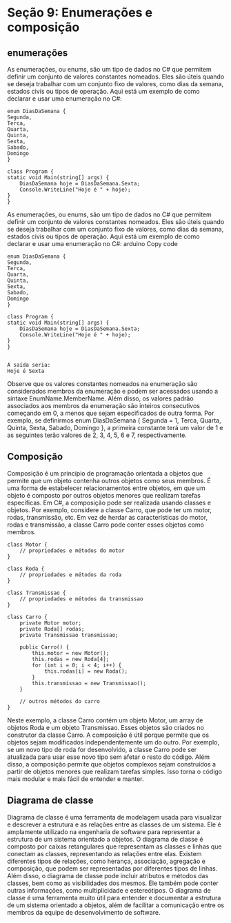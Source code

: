 # Seção 9: Enumerações e composição

## enumerações

As enumerações, ou enums, são um tipo de dados no C# que permitem definir um conjunto de valores constantes nomeados. Eles são úteis quando se deseja trabalhar com um conjunto fixo de valores, como dias da semana, estados civis ou tipos de operação.
Aqui está um exemplo de como declarar e usar uma enumeração no C#:

    enum DiasDaSemana {
    Segunda,
    Terca,
    Quarta,
    Quinta,
    Sexta,
    Sabado,
    Domingo
    }

    class Program {
    static void Main(string[] args) {
        DiasDaSemana hoje = DiasDaSemana.Sexta;
        Console.WriteLine("Hoje é " + hoje);
    }
    }

As enumerações, ou enums, são um tipo de dados no C# que permitem definir um conjunto de valores constantes nomeados. Eles são úteis quando se deseja trabalhar com um conjunto fixo de valores, como dias da semana, estados civis ou tipos de operação.
Aqui está um exemplo de como declarar e usar uma enumeração no C#:
arduino Copy code

    enum DiasDaSemana {
    Segunda,
    Terca,
    Quarta,
    Quinta,
    Sexta,
    Sabado,
    Domingo
    }

    class Program {
    static void Main(string[] args) {
        DiasDaSemana hoje = DiasDaSemana.Sexta;
        Console.WriteLine("Hoje é " + hoje);
    }
    }


    A saída seria:
    Hoje é Sexta

Observe que os valores constantes nomeados na enumeração são considerados membros da enumeração e podem ser acessados usando a sintaxe EnumName.MemberName. Além disso, os valores padrão associados aos membros da enumeração são inteiros consecutivos começando em 0, a menos que sejam especificados de outra forma.
Por exemplo, se definirmos enum DiasDaSemana { Segunda = 1, Terca, Quarta, Quinta, Sexta, Sabado, Domingo }, a primeira constante terá um valor de 1 e as seguintes terão valores de 2, 3, 4, 5, 6 e 7, respectivamente.

## Composição 

Composição é um princípio de programação orientada a objetos que permite que um objeto contenha outros objetos como seus membros. É uma forma de estabelecer relacionamentos entre objetos, em que um objeto é composto por outros objetos menores que realizam tarefas específicas.
Em C#, a composição pode ser realizada usando classes e objetos. Por exemplo, considere a classe Carro, que pode ter um motor, rodas, transmissão, etc. Em vez de herdar as características do motor, rodas e transmissão, a classe Carro pode conter esses objetos como membros.

    class Motor {
        // propriedades e métodos do motor
    }

    class Roda {
        // propriedades e métodos da roda
    }

    class Transmissao {
        // propriedades e métodos da transmissao
    }

    class Carro {
        private Motor motor;
        private Roda[] rodas;
        private Transmissao transmissao;
        
        public Carro() {
            this.motor = new Motor();
            this.rodas = new Roda[4];
            for (int i = 0; i < 4; i++) {
                this.rodas[i] = new Roda();
            }
            this.transmissao = new Transmissao();
        }
        
        // outros métodos do carro
    }

Neste exemplo, a classe Carro contém um objeto Motor, um array de objetos Roda e um objeto Transmissao. Esses objetos são criados no construtor da classe Carro.
A composição é útil porque permite que os objetos sejam modificados independentemente um do outro. Por exemplo, se um novo tipo de roda for desenvolvido, a classe Carro pode ser atualizada para usar esse novo tipo sem afetar o resto do código.
Além disso, a composição permite que objetos complexos sejam construídos a partir de objetos menores que realizam tarefas simples. Isso torna o código mais modular e mais fácil de entender e manter.

## Diagrama de classe

Diagrama de classe é uma ferramenta de modelagem usada para visualizar e descrever a estrutura e as relações entre as classes de um sistema. Ele é amplamente utilizado na engenharia de software para representar a estrutura de um sistema orientado a objetos.
O diagrama de classe é composto por caixas retangulares que representam as classes e linhas que conectam as classes, representando as relações entre elas. Existem diferentes tipos de relações, como herança, associação, agregação e composição, que podem ser representadas por diferentes tipos de linhas.
Além disso, o diagrama de classe pode incluir atributos e métodos das classes, bem como as visibilidades dos mesmos. Ele também pode conter outras informações, como multiplicidade e estereótipos.
O diagrama de classe é uma ferramenta muito útil para entender e documentar a estrutura de um sistema orientado a objetos, além de facilitar a comunicação entre os membros da equipe de desenvolvimento de software.

